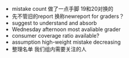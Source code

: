 - mistake count 做了一点手脚 19和20对换的
- 先不管旧的report 换称newreport for graders？
- suggest to understand and absorb
- Wednesday afternoon most avaliable grader
- consumer coverage ratio available?
- assumption high-weight mistake decreasing
- 整理名单 我们组内需要关注的人